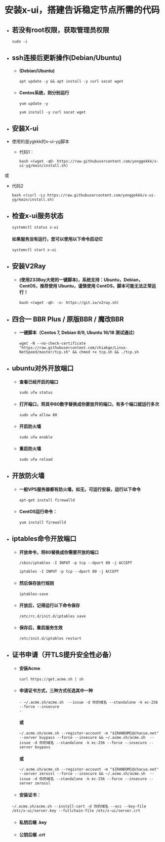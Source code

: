 # 安装x-ui，搭建告诉稳定节点所需的代码


- ## 若没有root权限，获取管理员权限

  ```
  sudo -i
  ```

- ## ssh连接后更新操作(Debian/Ubuntu)

  - #### (Debian/Ubuntu)

    ```
    apt update -y && apt install -y curl socat wget
    ```

  - #### Centos系统，则分别运行

    ```
    yum update -y
    ```

    ```
    yum install -y curl socat wget
    ```

- ## 安装X-ui
- 使用的是ygkkk的x-ui-yg脚本


  - 代码1：

    ```
    bash <(wget -qO- https://raw.githubusercontent.com/yonggekkk/x-ui-yg/main/install.sh)
    ```
或
  - 代码2

    ```
    bash <(curl -Ls https://raw.githubusercontent.com/yonggekkk/x-ui-yg/main/install.sh)
    ```

    

- ## 检查x-ui服务状态

  ```
  systemctl status x-ui
  ```

  #### 			如果服务没有运行，您可以使用以下命令启动它

  ```
  systemctl start x-ui
  ```

- ## 安装V2Ray

  - #### (使用233Boy大佬的一键脚本)，系统支持：Ubuntu，Debian，CentOS，推荐使用 Ubuntu，谨慎使用 CentOS，脚本可能无法正常运行！

    ```
    bash <(wget -qO- -o- https://git.io/v2ray.sh)
    ```

- ## 四合一 BBR Plus / 原版BBR / 魔改BBR

  - #### 一键脚本（Centos 7, Debian 8/9, Ubuntu 16/18 测试通过）

    ```
    wget -N --no-check-certificate "https://raw.githubusercontent.com/chiakge/Linux-NetSpeed/master/tcp.sh" && chmod +x tcp.sh && ./tcp.sh
    ```

- ## ubuntu对外开放端口

  - #### 查看已经开启的端口

    ```
    sudo ufw status
    ```

  - #### 打开端口，将其中80数字替换成你要放开的端口，有多个端口就运行多次

    ```
    sudo ufw allow 80
    ```

  - #### 开启防火墙

    ```
    sudo ufw enable
    ```

  - #### 重启防火墙

    ```
    sudo ufw reload
    ```

- ## **开放防火墙**

  - #### 一般VPS服务器都有防火墙，如无，可运行安装，运行以下命令

    ```
    apt-get install firewalld
    ```

  - #### CentOS运行命令：

    ```
    yum install firewalld
    ```

- ## iptables命令开放端口

  - #### 开放命令，将80替换成你需要开放的端口

    ```
    /sbin/iptables -I INPUT -p tcp --dport 80 -j ACCEPT
    ```

    ```
    iptables -I INPUT -p tcp --dport 80 -j ACCEPT
    ```

  - #### 然后保存放行规则

    ```
    iptables-save
    ```

  - #### 开放后，记得运行以下命令保存

    ```
    /etc/rc.d/init.d/iptables save
    ```

  - #### 保存后，重启服务生效

    ```
    /etc/init.d/iptables restart
    ```

- ## 证书申请（开TLS提升安全性必备）

  - #### 安装Acme

    ```
    curl https://get.acme.sh | sh
    ```

  - #### 申请证书方式，三种方式任选其中一种

    ```
    - ~/.acme.sh/acme.sh  --issue -d 你的域名 --standalone -k ec-256 --force --insecure
    - 
    ```

    #### 或   

    ```
    ~/.acme.sh/acme.sh --register-account -m "${RANDOM}@chacuo.net" --server buypass --force --insecure && ~/.acme.sh/acme.sh  --issue -d 你的域名 --standalone -k ec-256 --force --insecure --server buypass
    ```

    #### 或

    ```
    ~/.acme.sh/acme.sh --register-account -m "${RANDOM}@chacuo.net" --server zerossl --force --insecure && ~/.acme.sh/acme.sh  --issue -d 你的域名 --standalone -k ec-256 --force --insecure --server zerossl
    ```

  - #### 安装证书：

  ```
  ~/.acme.sh/acme.sh --install-cert -d 你的域名 --ecc --key-file /etc/x-ui/server.key --fullchain-file /etc/x-ui/server.crt
  ```

  - #### 私钥后缀    .key

  - #### 公钥后缀   .crt
